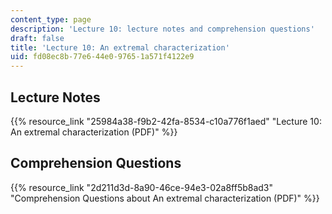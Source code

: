```yaml
---
content_type: page
description: 'Lecture 10: lecture notes and comprehension questions'
draft: false
title: 'Lecture 10: An extremal characterization'
uid: fd08ec8b-77e6-44e0-9765-1a571f4122e9
---
```

## Lecture Notes

{{% resource_link "25984a38-f9b2-42fa-8534-c10a776f1aed" "Lecture 10: An extremal characterization (PDF)" %}}

## Comprehension Questions

{{% resource_link "2d211d3d-8a90-46ce-94e3-02a8ff5b8ad3" "Comprehension Questions about An extremal characterization (PDF)" %}}